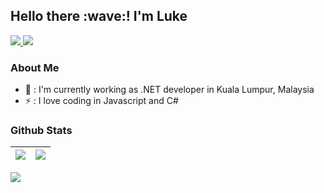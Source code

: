 <h2>Hello there :wave:! I'm Luke </h2>
<a href="https://www.linkedin.com/in/lukeleeyeonghoe/">
  <img src="https://img.shields.io/badge/LinkedIn-0077B5?logo=linkedin&logoColor=white">
</a>
<a href="https://www.freecodecamp.org/lukeleedev">
  <img src="https://img.shields.io/badge/freecodecamp-27273D?logo=freecodecamp&logoColor=white">
</a>

### About Me
- :office: : I'm currently working as .NET developer in Kuala Lumpur, Malaysia
- ⚡ : I love coding in Javascript and C#

### Github Stats
<a href="https://github.com/lukeleedev"><img src="https://github-readme-stats.vercel.app/api?username=lukeleedev&show_icons=true&theme=dark" align="center"></a>  | <a href="https://github.com/lukeleedev"><img src="https://github-readme-stats.vercel.app/api/top-langs/?username=lukeleedev&theme=dark" align="center"></a>
--------------|-----------

![](https://komarev.com/ghpvc/?username=lukeleedev&color=blueviolet&style=plastic)
<!--
**lukeleedev/lukeleedev** is a ✨ _special_ ✨ repository because its `README.md` (this file) appears on your GitHub profile.

Here are some ideas to get you started:

- 🔭 I’m currently working on ...
- 🌱 I’m currently learning ...
- 👯 I’m looking to collaborate on ...
- 🤔 I’m looking for help with ...
- 💬 Ask me about ...
- 📫 How to reach me: ...
- 😄 Pronouns: ...
- ⚡ Fun fact: ...
-->
